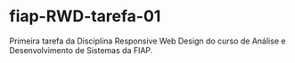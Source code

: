 # fiap-RWD-tarefa-01
Primeira tarefa da Disciplina Responsive Web Design do curso de Análise e Desenvolvimento de Sistemas da FIAP.
